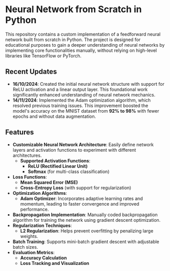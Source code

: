 # Neural Network from Scratch in Python

This repository contains a custom implementation of a feedforward neural network built from scratch in Python. The project is designed for educational purposes to gain a deeper understanding of neural networks by implementing core functionalities manually, without relying on high-level libraries like TensorFlow or PyTorch.

## Recent Updates

- **16/10/2024**: Created the initial neural network structure with support for ReLU activation and a linear output layer. This foundational work significantly enhanced understanding of neural network mechanics.
- **14/11/2024**: Implemented the Adam optimization algorithm, which resolved previous training issues. This improvement boosted the model's accuracy on the MNIST dataset from **92% to 98%** with fewer epochs and without data augmentation.

## Features

- **Customizable Neural Network Architecture**: Easily define network layers and activation functions to experiment with different architectures.
  - **Supported Activation Functions**:
    - **ReLU (Rectified Linear Unit)**
    - **Softmax** (for multi-class classification)
- **Loss Functions**:
  - **Mean Squared Error (MSE)**
  - **Cross-Entropy Loss** (with support for regularization)
- **Optimization Algorithms**:
  - **Adam Optimizer**: Incorporates adaptive learning rates and momentum, leading to faster convergence and improved performance.
- **Backpropagation Implementation**: Manually coded backpropagation algorithm for training the network using gradient descent optimization.
- **Regularization Techniques**:
  - **L2 Regularization**: Helps prevent overfitting by penalizing large weights.
- **Batch Training**: Supports mini-batch gradient descent with adjustable batch sizes.
- **Evaluation Metrics**:
  - **Accuracy Calculation**
  - **Loss Tracking and Visualization**
